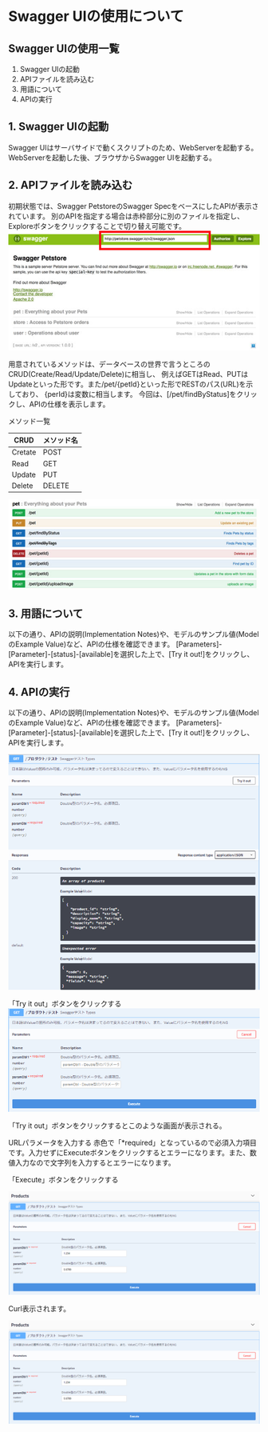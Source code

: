 # Swagger UIの使用について

## Swagger UIの使用一覧
1. Swagger UIの起動
2. APIファイルを読み込む
3. 用語について
4. APIの実行

## **1. Swagger UIの起動**
Swagger UIはサーバサイドで動くスクリプトのため、WebServerを起動する。
WebServerを起動した後、ブラウザからSwagger UIを起動する。

## **2. APIファイルを読み込む**
初期状態では、Swagger PetstoreのSwagger SpecをベースにしたAPIが表示されています。
別のAPIを指定する場合は赤枠部分に別のファイルを指定し、Exploreボタンをクリックすることで切り替え可能です。
![image](https://github.com/akekaneko/swagger-sample/blob/master/SwaggerImages/swagger_ui_1.png)

用意されているメソッドは、データベースの世界で言うところのCRUD(Create/Read/Update/Delete)に相当し、 
例えばGETはRead、PUTはUpdateといった形です。また/pet/{petId}といった形でRESTのパス(URL)を示しており、 
{perId}は変数に相当します。 今回は、[/pet/findByStatus]をクリックし、APIの仕様を表示します。 

メソッド一覧

|CRUD|メソッド名  |
|---|---|
|Cretate|POST|
|Read|GET|
|Update|PUT|
|Delete|DELETE|

![image](https://github.com/akekaneko/swagger-sample/blob/master/SwaggerImages/swagger_ui_2.png)




## **3. 用語について**
以下の通り、APIの説明(Implementation Notes)や、モデルのサンプル値(ModelのExample Value)など、APIの仕様を確認できます。
[Parameters]-[Parameter]-[status]-[available]を選択した上で、[Try it out!]をクリックし、APIを実行します。






## **4. APIの実行**
以下の通り、APIの説明(Implementation Notes)や、モデルのサンプル値(ModelのExample Value)など、APIの仕様を確認できます。
[Parameters]-[Parameter]-[status]-[available]を選択した上で、[Try it out!]をクリックし、APIを実行します。


![image](https://github.com/akekaneko/swagger-sample/blob/master/SwaggerImages/swagger_ui_3.png)


「Try it out」ボタンをクリックする
![image](https://github.com/akekaneko/swagger-sample/blob/master/SwaggerImages/swagger_ui_4.png)

「Try it out」ボタンをクリックするとこのような画面が表示される。

URLパラメータを入力する
赤色で「*required」となっているので必須入力項目です。入力せずにExecuteボタンをクリックするとエラーになります。また、数値入力なので文字列を入力するとエラーになります。

「Execute」ボタンをクリックする

![image](https://github.com/akekaneko/swagger-sample/blob/master/SwaggerImages/swagger_ui_5.png)

Curl表示されます。

![image](https://github.com/akekaneko/swagger-sample/blob/master/SwaggerImages/swagger_ui_6.png)
